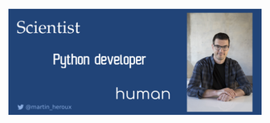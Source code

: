 [![Header](https://raw.githubusercontent.com/MartinHeroux/MartinHeroux/main/img/header.png?token=AC4RI3CBLXKGK262CZOLCZK7Q3DES "Header")](https://martinheroux.com)

<!--
**MartinHeroux/MartinHeroux** is a ✨ _special_ ✨ repository because its `README.md` (this file) appears on your GitHub profile.

Here are some ideas to get you started:

- 🔭 I’m currently working on ...
- 🌱 I’m currently learning ...
- 👯 I’m looking to collaborate on ...
- 🤔 I’m looking for help with ...
- 💬 Ask me about ...
- 📫 How to reach me: ...
- 😄 Pronouns: ...
- ⚡ Fun fact: ...
-->

